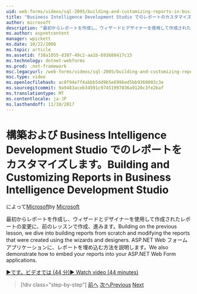 ```yaml
---
uid: web-forms/videos/sql-2005/building-and-customizing-reports-in-business-intelligence-development-studio
title: "Business Intelligence Development Studio でのレポートのカスタマイズのビルドと |Microsoft ドキュメント"
author: microsoft
description: "最初からレポートを作成し、ウィザードとデザイナーを使用して作成されたレポートの変更に、前のレッスンで作成、進みます。 ."
ms.author: aspnetcontent
manager: wpickett
ms.date: 10/22/2006
ms.topic: article
ms.assetid: f38a1055-d387-49c2-aa1b-693688417c15
ms.technology: dotnet-webforms
ms.prod: .net-framework
msc.legacyurl: /web-forms/videos/sql-2005/building-and-customizing-reports-in-business-intelligence-development-studio
msc.type: video
ms.openlocfilehash: ac0f94e7f4abbb5dd9b5e6996ed5bb9360003c3e
ms.sourcegitcommit: 9a9483aceb34591c97451997036a9120c3fe2baf
ms.translationtype: MT
ms.contentlocale: ja-JP
ms.lasthandoff: 11/10/2017
---
```

<a name="building-and-customizing-reports-in-business-intelligence-development-studio"></a><span data-ttu-id="a84d1-104">構築および Business Intelligence Development Studio でのレポートをカスタマイズします。</span><span class="sxs-lookup"><span data-stu-id="a84d1-104">Building and Customizing Reports in Business Intelligence Development Studio</span></span>
====================
<span data-ttu-id="a84d1-105">によって[Microsoft](https://github.com/microsoft)</span><span class="sxs-lookup"><span data-stu-id="a84d1-105">by [Microsoft](https://github.com/microsoft)</span></span>

<span data-ttu-id="a84d1-106">最初からレポートを作成し、ウィザードとデザイナーを使用して作成されたレポートの変更に、前のレッスンで作成、進みます。</span><span class="sxs-lookup"><span data-stu-id="a84d1-106">Building on the previous lesson, we dive into building reports from scratch and modifying the reports that were created using the wizards and designers.</span></span> <span data-ttu-id="a84d1-107">ASP.NET Web フォーム アプリケーションに、レポートを埋め込む方法を説明します。</span><span class="sxs-lookup"><span data-stu-id="a84d1-107">We also demonstrate how to embed your reports into your ASP.NET Web Form applications.</span></span>

[<span data-ttu-id="a84d1-108">&#9654;です。ビデオでは (44 分)</span><span class="sxs-lookup"><span data-stu-id="a84d1-108">&#9654; Watch video (44 minutes)</span></span>](https://channel9.msdn.com/Blogs/ASP-NET-Site-Videos/building-and-customizing-reports-in-business-intelligence-development-studio)

>[!div class="step-by-step"]
<span data-ttu-id="a84d1-109">[前へ](getting-started-with-reporting-services.md)
[次へ](creating-and-using-stored-procedures.md)</span><span class="sxs-lookup"><span data-stu-id="a84d1-109">[Previous](getting-started-with-reporting-services.md)
[Next](creating-and-using-stored-procedures.md)</span></span>
